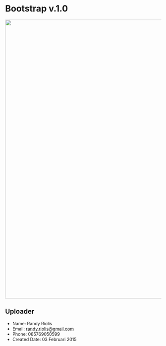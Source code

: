 # Bootstrap v.1.0
<img src="https://raw.github.com/r4nd1/template-cpanel-bootstrap-01/master/screenshot.jpg" width="900">

## Uploader
* Name: Randy Riolis
* Email: randy.riolis@gmail.com
* Phone: 085769050599
* Created Date: 03 Februari 2015
